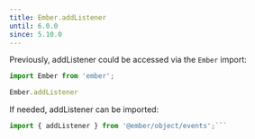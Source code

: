 ```yaml
---
title: Ember.addListener
until: 6.0.0
since: 5.10.0
---
```



Previously, addListener could be accessed via the `Ember` import:
```js
import Ember from 'ember';

Ember.addListener
```

 If needed, addListener can be imported:
```js
import { addListener } from '@ember/object/events';```
